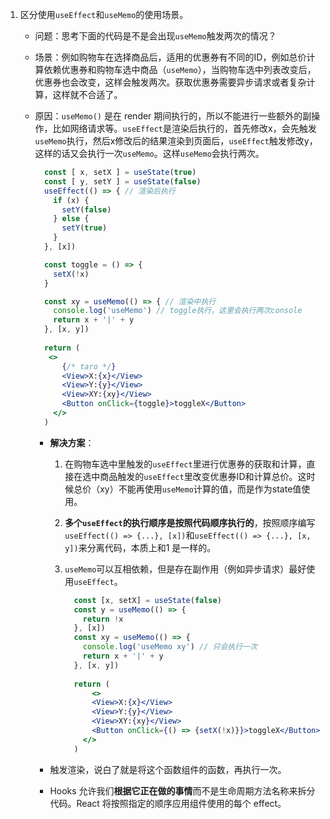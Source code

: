 1. 区分使用`useEffect`和`useMemo`的使用场景。

   - 问题：思考下面的代码是不是会出现`useMemo`触发两次的情况？

   - 场景：例如购物车在选择商品后，适用的优惠券有不同的ID，例如总价计算依赖优惠券和购物车选中商品（`useMemo`），当购物车选中列表改变后，优惠券也会改变，这样会触发两次。获取优惠券需要异步请求或者复杂计算，这样就不合适了。
   
   - 原因：`useMemo()` 是在 render 期间执行的，所以不能进行一些额外的副操作，比如网络请求等。`useEffect`是渲染后执行的，首先修改x，会先触发`useMemo`执行，然后x修改后的结果渲染到页面后，`useEffect`触发修改y，这样的话又会执行一次`useMemo`。这样`useMemo`会执行两次。
   
     ```jsx
       const [ x, setX ] = useState(true)
       const [ y, setY ] = useState(false)
       useEffect(() => { // 渲染后执行
         if (x) {
           setY(false)
         } else {
           setY(true)
         }
       }, [x])
     
       const toggle = () => {
         setX(!x)
       }
     
       const xy = useMemo(() => { // 渲染中执行
         console.log('useMemo') // toggle执行，这里会执行两次console
         return x + '|' + y
       }, [x, y])
       
       return (
       	<>
           {/* taro */}
           <View>X:{x}</View>
           <View>Y:{y}</View>
           <View>XY:{xy}</View>
           <Button onClick={toggle}>toggleX</Button>
         </>
       )
     ```
   
     - **解决方案**：
     
       1. 在购物车选中里触发的`useEffect`里进行优惠券的获取和计算，直接在选中商品触发的`useEffect`里改变优惠券ID和计算总价。这时候总价（xy）不能再使用`useMemo`计算的值，而是作为state值使用。
     
       2. **多个`useEffect`的执行顺序是按照代码顺序执行的**，按照顺序编写`useEffect(() => {...}, [x])`和`useEffect(() => {...}, [x, y])`来分离代码，本质上和1 是一样的。
     
       3. `useMemo`可以互相依赖，但是存在副作用（例如异步请求）最好使用`useEffect`。
     
          ```jsx
            const [x, setX] = useState(false)
            const y = useMemo(() => {
              return !x
            }, [x])
            const xy = useMemo(() => {
              console.log('useMemo xy') // 只会执行一次
              return x + '|' + y
            }, [x, y])
            
            return (
            	<>
                <View>X:{x}</View>
                <View>Y:{y}</View>
                <View>XY:{xy}</View>
                <Button onClick={() => {setX(!x)}}>toggleX</Button>
              </>
            )
          ```
     
          
     
     - 触发渲染，说白了就是将这个函数组件的函数，再执行一次。
     
     - Hooks 允许我们**根据它正在做的事情**而不是生命周期方法名称来拆分代码。React 将按照指定的顺序应用组件使用的每个 effect。

